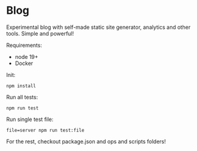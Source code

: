 # Blog

Experimental blog with self-made static site generator, analytics and other tools. Simple and powerful!

Requirements:
 * node 19+
 * Docker

Init:
```
npm install
```

Run all tests:
```
npm run test
```

Run single test file:
```
file=server npm run test:file
```

For the rest, checkout package.json and ops and scripts folders!
